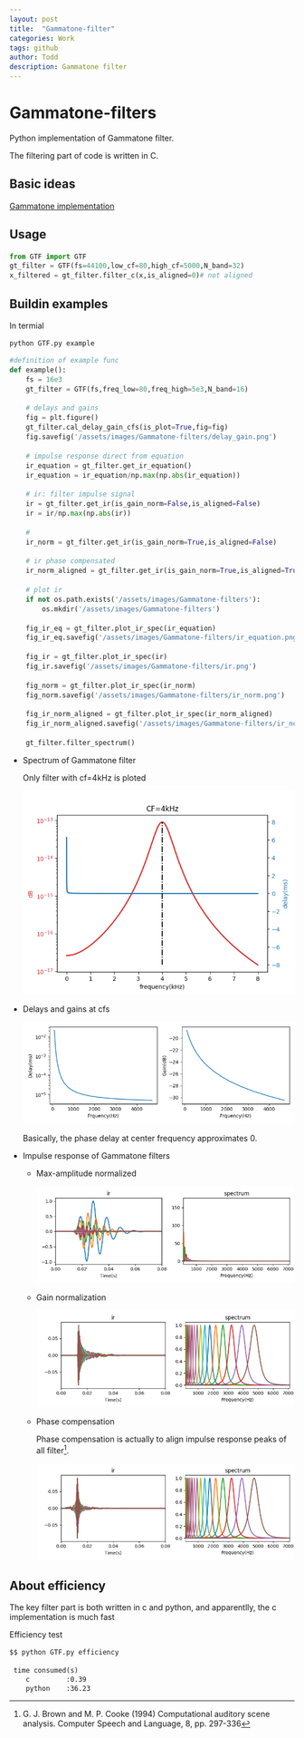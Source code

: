```yaml
---
layout: post
title:  "Gammatone-filter"
categories: Work
tags: github
author: Todd
description: Gammatone filter
---
```



# Gammatone-filters

Python implementation of Gammatone filter.

The filtering part of code is written in C.

## Basic ideas
[Gammatone implementation](2019-9-27-gtf_baseband_implementation.md)


## Usage

  ```Python
  from GTF import GTF
  gt_filter = GTF(fs=44100,low_cf=80,high_cf=5000,N_band=32)
  x_filtered = gt_filter.filter_c(x,is_aligned=0)# not aligned
  ```

## Buildin examples

  In termial
  ```shell
  python GTF.py example
  ```
  ```Python
  #definition of example func
  def example():
      fs = 16e3
      gt_filter = GTF(fs,freq_low=80,freq_high=5e3,N_band=16)

      # delays and gains
      fig = plt.figure()
      gt_filter.cal_delay_gain_cfs(is_plot=True,fig=fig)
      fig.savefig('/assets/images/Gammatone-filters/delay_gain.png')

      # impulse response direct from equation
      ir_equation = gt_filter.get_ir_equation()
      ir_equation = ir_equation/np.max(np.abs(ir_equation))

      # ir: filter impulse signal
      ir = gt_filter.get_ir(is_gain_norm=False,is_aligned=False)
      ir = ir/np.max(np.abs(ir))

      #
      ir_norm = gt_filter.get_ir(is_gain_norm=True,is_aligned=False)

      # ir phase compensated
      ir_norm_aligned = gt_filter.get_ir(is_gain_norm=True,is_aligned=True,delay_common=0)

      # plot ir
      if not os.path.exists('/assets/images/Gammatone-filters'):
          os.mkdir('/assets/images/Gammatone-filters')

      fig_ir_eq = gt_filter.plot_ir_spec(ir_equation)
      fig_ir_eq.savefig('/assets/images/Gammatone-filters/ir_equation.png')

      fig_ir = gt_filter.plot_ir_spec(ir)
      fig_ir.savefig('/assets/images/Gammatone-filters/ir.png')

      fig_norm = gt_filter.plot_ir_spec(ir_norm)
      fig_norm.savefig('/assets/images/Gammatone-filters/ir_norm.png')

      fig_ir_norm_aligned = gt_filter.plot_ir_spec(ir_norm_aligned)
      fig_ir_norm_aligned.savefig('/assets/images/Gammatone-filters/ir_norm_aligned.png')

      gt_filter.filter_spectrum()
  ```
- Spectrum of Gammatone filter

  Only filter with cf=4kHz is ploted

  <center><img src="/assets/images/Gammatone-filters/filter_spectrum.png"></center>

- Delays and gains at cfs

  <center><img src="/assets/images/Gammatone-filters/delay_gain.png"></center>

  Basically, the phase delay at center frequency approximates 0.

- Impulse response of Gammatone filters

  - Max-amplitude normalized

    <center><img src="/assets/images/Gammatone-filters/ir.png"></center>

  - Gain normalization

    <center><img src="/assets/images/Gammatone-filters/ir_norm.png"></center>

  - Phase compensation

    Phase compensation is actually to align impulse response peaks of all filter[^Brown1994].

    <center><img src="/assets/images/Gammatone-filters/ir_norm_aligned.png"></center>

    <!-- Next, I want to make summary about signal recovery after filtered by Gammatone filters.[Flag] -->

## About efficiency

  The key filter part is both written in c and python, and apparentlly, the c implementation is much fast

  Efficiency test
  ```shell
  $$ python GTF.py efficiency

   time consumed(s)
      c         :0.39
      python    :36.23
  ```



[^Holdsworth1988]: Holdsworth, John, Roy Patterson, and Ian Nimmo-Smith. Implementing a GammaTone Filter Bank

[^Brown1994]: G. J. Brown and M. P. Cooke (1994) Computational auditory scene analysis. Computer Speech and Language, 8, pp. 297-336
